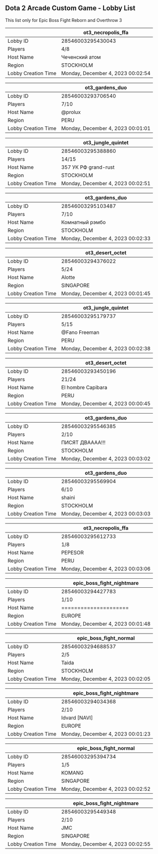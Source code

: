 ## Dota 2 Arcade Custom Game - Lobby List

This list only for Epic Boss Fight Reborn and Overthrow 3

|  | ot3_necropolis_ffa |
| ------ | ------ |
| Lobby ID | 28546003295430043 |
| Players | 4/8 |
| Host Name | Чеченский атом |
| Region | STOCKHOLM |
| Lobby Creation Time | Monday, December 4, 2023 00:02:54 |


|  | ot3_gardens_duo |
| ------ | ------ |
| Lobby ID | 28546003293706540 |
| Players | 7/10 |
| Host Name | @prolux |
| Region | PERU |
| Lobby Creation Time | Monday, December 4, 2023 00:01:01 |


|  | ot3_jungle_quintet |
| ------ | ------ |
| Lobby ID | 28546003295388860 |
| Players | 14/15 |
| Host Name | 357 УК РФ grand-rust |
| Region | STOCKHOLM |
| Lobby Creation Time | Monday, December 4, 2023 00:02:51 |


|  | ot3_gardens_duo |
| ------ | ------ |
| Lobby ID | 28546003295103487 |
| Players | 7/10 |
| Host Name | Комнатный рэмбо |
| Region | STOCKHOLM |
| Lobby Creation Time | Monday, December 4, 2023 00:02:33 |


|  | ot3_desert_octet |
| ------ | ------ |
| Lobby ID | 28546003294376022 |
| Players | 5/24 |
| Host Name | Alotte |
| Region | SINGAPORE |
| Lobby Creation Time | Monday, December 4, 2023 00:01:45 |


|  | ot3_jungle_quintet |
| ------ | ------ |
| Lobby ID | 28546003295179737 |
| Players | 5/15 |
| Host Name | @Fano Freeman |
| Region | PERU |
| Lobby Creation Time | Monday, December 4, 2023 00:02:38 |


|  | ot3_desert_octet |
| ------ | ------ |
| Lobby ID | 28546003293450196 |
| Players | 21/24 |
| Host Name | El hombre Capibara |
| Region | PERU |
| Lobby Creation Time | Monday, December 4, 2023 00:00:45 |


|  | ot3_gardens_duo |
| ------ | ------ |
| Lobby ID | 28546003295546385 |
| Players | 2/10 |
| Host Name | ПИСЯТ ДВАААА!!! |
| Region | STOCKHOLM |
| Lobby Creation Time | Monday, December 4, 2023 00:03:02 |


|  | ot3_gardens_duo |
| ------ | ------ |
| Lobby ID | 28546003295569904 |
| Players | 6/10 |
| Host Name | shaini |
| Region | STOCKHOLM |
| Lobby Creation Time | Monday, December 4, 2023 00:03:03 |


|  | ot3_necropolis_ffa |
| ------ | ------ |
| Lobby ID | 28546003295612733 |
| Players | 1/8 |
| Host Name | PEPESOR |
| Region | PERU |
| Lobby Creation Time | Monday, December 4, 2023 00:03:06 |


|  | epic_boss_fight_nightmare |
| ------ | ------ |
| Lobby ID | 28546003294427783 |
| Players | 1/10 |
| Host Name | ===================== |
| Region | EUROPE |
| Lobby Creation Time | Monday, December 4, 2023 00:01:48 |


|  | epic_boss_fight_normal |
| ------ | ------ |
| Lobby ID | 28546003294688537 |
| Players | 2/5 |
| Host Name | Taida |
| Region | STOCKHOLM |
| Lobby Creation Time | Monday, December 4, 2023 00:02:05 |


|  | epic_boss_fight_nightmare |
| ------ | ------ |
| Lobby ID | 28546003294034368 |
| Players | 2/10 |
| Host Name | Idvard [NAVI] |
| Region | EUROPE |
| Lobby Creation Time | Monday, December 4, 2023 00:01:23 |


|  | epic_boss_fight_normal |
| ------ | ------ |
| Lobby ID | 28546003295394734 |
| Players | 1/5 |
| Host Name | KOMANG |
| Region | SINGAPORE |
| Lobby Creation Time | Monday, December 4, 2023 00:02:52 |


|  | epic_boss_fight_nightmare |
| ------ | ------ |
| Lobby ID | 28546003295449348 |
| Players | 2/10 |
| Host Name | JMC |
| Region | SINGAPORE |
| Lobby Creation Time | Monday, December 4, 2023 00:02:55 |


